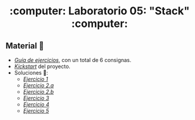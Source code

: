 <h1 align="center">
  :computer: Laboratorio 05: "Stack" :computer:
</h1>

## Material :briefcase:
- [*Guía de ejercicios*](https://github.com/Ferca8/AyED2-FaMAF/blob/main/laboratorio/lab05-stack/lab05-guia-de-ejercicios.pdf), con un total de 6 consignas.
- [*Kickstart*](https://github.com/Ferca8/AyED2-FaMAF/blob/main/laboratorio/lab05-stack/lab05-kickstart.tar.gz) del proyecto. 
- Soluciones :open_file_folder::
    - [*Ejercicio 1*](https://github.com/Ferca8/AyED2-FaMAF/tree/main/laboratorio/lab05-stack/ejercicios/ej1)
    - [*Ejercicio 2.a*](https://github.com/Ferca8/AyED2-FaMAF/tree/main/laboratorio/lab05-stack/ejercicios/ej2a)
    - [*Ejercicio 2.b*](https://github.com/Ferca8/AyED2-FaMAF/tree/main/laboratorio/lab05-stack/ejercicios/ej2b)
    - [*Ejercicio 3*](https://github.com/Ferca8/AyED2-FaMAF/tree/main/laboratorio/lab05-stack/ejercicios/ej3)
    - [*Ejercicio 4*](https://github.com/Ferca8/AyED2-FaMAF/tree/main/laboratorio/lab05-stack/ejercicios/ej4)
    - [*Ejercicio 5*](https://github.com/Ferca8/AyED2-FaMAF/tree/main/laboratorio/lab05-stack/ejercicios/ej5)